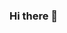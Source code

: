 ### Hi there 👋

<!--
**A-MOHAMED14/A-MOHAMED14** is a ✨ _special_ ✨ repository because its `README.md` (this file) appears on your GitHub profile.

Here are some ideas to get you started:

-🔭 I’m currently working on various coding projects to expand my skills and build practical experience.

🌱 I’m currently learning new programming languages and technologies to stay up-to-date with the ever-evolving field of software development.

👯 I’m looking to collaborate on open-source projects that promote learning and innovation, especially those related to web development and software engineering.

🤔 I’m looking for help with debugging complex code issues and exploring best practices for software design and architecture.

💬 Ask me about anything related to software development, coding challenges, or tech-related topics. I'm always up for a coding discussion!

📫 How to reach me: You can reach me through email at ...

😄 Pronouns: He/Him

⚡ Fun fact: I have a collection of vintage computer keyboards, each with its unique mechanical switches.
-->

